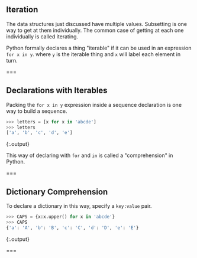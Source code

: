 ---
---

## Iteration

The data structures just discussed have multiple values. Subsetting is one way to get at them individually. The common case of getting at each one individually is called iterating.

Python formally declares a thing "iterable" if it can be used in an expression `for x in y`. where `y` is the iterable thing and `x` will label each element in turn.

===

## Declarations with Iterables

Packing the `for x in y` expression inside a sequence declaration is one way to build a sequence.


~~~python
>>> letters = [x for x in 'abcde']
>>> letters
['a', 'b', 'c', 'd', 'e']

~~~
{:.output}



This way of declaring with `for` and `in` is called a "comprehension" in Python.

===

## Dictionary Comprehension

To declare a dictionary in this way, specify a `key:value` pair.


~~~python
>>> CAPS = {x:x.upper() for x in 'abcde'}
>>> CAPS
{'a': 'A', 'b': 'B', 'c': 'C', 'd': 'D', 'e': 'E'}

~~~
{:.output}



===

